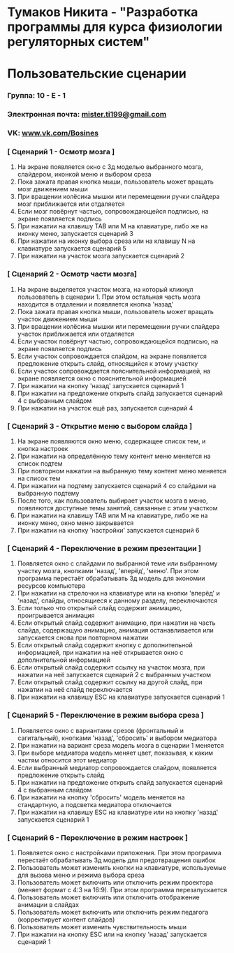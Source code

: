# Тумаков Никита - "Разработка программы для курса физиологии регуляторных систем"
# Пользовательские сценарии

### Группа: 10 - Е - 1
### Электронная почта: mister.ti199@gmail.com
### VK: www.vk.com/Bosines


### [ Сценарий 1 - Осмотр мозга ]

1. На экране появляется окно с 3д моделью выбранного мозга, слайдером, иконкой меню и выбором среза
2. Пока зажата правая кнопка мыши, пользователь может вращать мозг движением мыши
3. При вращении колёсика мышки или перемещении ручки слайдера мозг приближается или отдаляется
4. Если мозг повёрнут частью, сопровождающейся подписью, на экране появляется подпись
5. При нажатии на клавишу TAB или M на клавиатуре, либо же на иконку меню, запускается сценарий 3
6. При нажатии на иконку выбора среза или на клавишу N на клавиатуре запускается сценарий 5
7. При нажатии на участок мозга запускается сценарий 2

### [ Сценарий 2 - Осмотр части мозга]

1. На экране выделяется участок мозга, на который кликнул пользователь в сценарии 1. При этом остальная часть мозга находится в отдалении и появляется кнопка 'назад'
2. Пока зажата правая кнопка мыши, пользователь может вращать участок движением мыши
3. При вращении колёсика мышки или перемещении ручки слайдера участок приближается или отдаляется
4. Если участок повёрнут частью, сопровождающейся подписью, на экране появляется подпись
5. Если участок сопровождается слайдом, на экране появляется предложение открыть слайд, относящийся к этому участку
6. Если участок сопровождается пояснительной информацией, на экране появляется окно с пояснительной информацией
7. При нажатии на кнопку 'назад' запускается сценарий 1
8. При нажатии на предложение открыть слайд запускается сценарий 4 с выбранным слайдом
9. При нажатии на участок ещё раз, запускается сценарий 4

### [ Сценарий 3 - Открытие меню с выбором слайда ]

1. На экране появляются окно меню, содержащее список тем, и кнопка настроек
2. При нажатии на определённую тему контент меню меняется на список подтем
3. При повторном нажатии на выбранную тему контент меню меняется на список тем
4. При нажатии на подтему запускается сценарий 4 со слайдами на выбранную подтему
5. После того, как пользователь выбирает участок мозга в меню, появляются доступные темы занятий, связанные с этим участком
6. При нажатии на клавишу TAB или M на клавиатуре, либо же на иконку меню, окно меню закрывается
7. При нажатии на кнопку 'настройки' запускается сценарий 6

### [ Сценарий 4 - Переключение в режим презентации ]

1. Появляется окно с слайдами по выбранной теме или выбранному участку мозга, кнопками 'назад', 'вперёд', 'меню'. При этом программа перестаёт обрабатывать 3д модель для экономии ресурсов компьютера
2. При нажатии на стрелочки на клавиатуре или на кнопки 'вперёд' и 'назад', слайды, относящиеся к данному разделу, переключаются
3. Если только что открытый слайд содержит анимацию, проигрывается анимация
4. Если открытый слайд содержит анимацию, при нажатии на часть слайда, содержащую анимацию, анимация останавливается или запускается снова при повторном нажатии
5. Если открытый слайд содержит кнопку с дополнительной информацией, при нажатии на неё открывается окно с дополнительной информацией
6. Если открытый слайд содержит ссылку на участок мозга, при нажатии на неё запускается сценарий 2 с выбранным участком
7. Если открытый слайд содержит ссылку на другой слайд, при нажатии на неё слайд переключается
8. При нажатии на клавишу ESC на клавиатуре запускается сценарий 1

### [ Сценарий 5 - Переключение в режим выбора среза ]

1. Появляется окно с вариантами срезов (фронтальный и сагитальный), кнопками 'назад', 'сбросить' и выбором медиатора
2. При нажатии на вариант среза модель мозга в сценарии 1 меняется
3. При выборе медиатора модель меняет цвет, показывая, к каким частям относится этот медиатор
4. Если выбранный медиатор сопровождается слайдом, появляется предложение открыть слайд
5. При нажатии на предложение открыть слайд запускается сценарий 4 с выбранным слайдом
6. При нажатии на кнопку 'сбросить' модель меняется на стандартную, а подсветка медиатора отключается
7. При нажатии на клавишу ESC на клавиатуре или на кнопку 'назад' запускается сценарий 1

### [ Сценарий 6 - Переключение в режим настроек ]

1. Появляется окно с настройками приложения. При этом программа перестаёт обрабатывать 3д модель для предотвращения ошибок
2. Пользователь может изменить кнопки на клавиатуре, используемые для вызова меню и режима выбора среза
3. Пользователь может включить или отключить режим проектора (меняет формат с 4:3 на 16:9). При этом программа перезапускается
4. Пользователь может включить или отключить отображение анимации в слайдах
5. Пользователь может включить или отключить режим педагога (корректирует контент слайдов)
6. Пользователь может изменить чувствительность мыши
7. При нажатии на кнопку ESC или на кнопку 'назад' запускается сценарий 1
